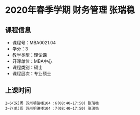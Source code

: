 # 2020年春季学期 财务管理 张瑞稳






## 课程信息

- 课程号：MBA0021.04
- 学分：3
- 教学类型：理论课
- 开课单位：MBA中心
- 课程类别：硕士
- 课程层次：专业硕士

## 上课时间

```
2~6(双)周 苏州明德楼104 :6(08:40~17:50) 张瑞稳
3~7(单)周 苏州明德楼104 :7(08:40~17:50) 张瑞稳
```

